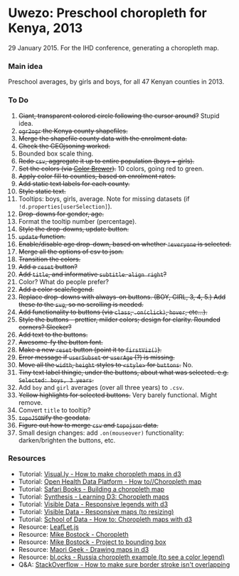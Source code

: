 Uwezo: Preschool choropleth for Kenya, 2013
=======

29 January 2015. For the IHD conference, generating a choropleth map. 

### Main idea

Preschool averages, by girls and boys, for all 47 Kenyan counties in 2013.


### To Do
1. ~~Giant, transparent colored circle following the cursor around?~~ Stupid idea.
2. ~~`ogr2ogr` the Kenya county shapefiles.~~
3. ~~Merge the shapefile county data with the enrolment data.~~
4. ~~Check the GEOjsoning worked.~~
5. Bounded box scale thing.
6. ~~Redo `csv`, aggregate it up to entire population (boys + girls).~~
7. ~~Set the colors (via [Color Brewer](http://colorbrewer2.org/)).~~ 10 colors, going red to green.
8. ~~Apply color fill to counties, based on enrolment rates.~~
9. ~~Add static text labels for each county.~~
10. ~~Style static text.~~
11. Tooltips: boys, girls, average. Note for missing datasets (if `!d.properties[userSelection]`).
12. ~~Drop-downs for gender, age.~~
13. Format the tooltip number (percentage).
14. ~~Style the drop-downs, update button.~~
15. ~~`update` function.~~
16. ~~Enable/disable age drop-down, based on whether `!everyone` is selected.~~
17. ~~Merge all the options of csv to json.~~
18. ~~Transition the colors.~~
19. ~~Add a `reset` button?~~ 
20. ~~Add `title`, and informative `subtitle`. `align right`?~~
21. Color? What do people prefer?
22. ~~Add a color scale/legend.~~
23. ~~Replace drop-downs with always-on buttons. (BOY, GIRL, 3, 4, 5.) Add these _to_ the `svg`, so no scrolling is needed.~~
24. ~~Add functionality to buttons (via `class`, `.on(click)`, `hover`, etc...).~~ 
25. ~~Style the buttons - prettier, milder colors; design for clarity. Rounded corners? Sleeker?~~
26. ~~Add text to the buttons.~~
27. ~~Awesome-fy the button font.~~
28. ~~Make a new `reset` button (point it to `firstViz()`).~~
29. ~~Error message if `userSubset` or `userAge` (?) is missing.~~
30. ~~Move all the `width`, `height` styles to `<style>` for `buttons`.~~ No.
31. ~~Tiny text label thingie, under the buttons, about what was selected. e.g. `Selected: boys, 3 years`.~~
32. Add `boy` and `girl` averages (over all three years) to `.csv`. 
33. ~~Yellow highlights for selected buttons.~~ Very barely functional. Might remove.
34. Convert `title` to tooltip?
35. ~~`topoJSON`ify the geodata.~~
36. ~~Figure out how to merge `csv` and `topojson` data.~~
37. Small design changes: add `.on(mouseover)` functionality: darken/brighten the buttons, etc.
  


### Resources

* Tutorial: [Visual.ly - How to make choropleth maps in d3](http://blog.visual.ly/how-to-make-choropleth-maps-in-d3/)
* Tutorial: [Open Health Data Platform - How to//Choropleth map](http://www.cde.org.uk/howto/choropleth-maps/)
* Tutorial: [Safari Books - Building a choropleth map](https://www.safaribooksonline.com/library/view/data-visualization-with/9781782162162/ch12s04.html)
* Tutorial: [Synthesis - Learning D3: Choropleth maps](http://synthesis.sbecker.net/articles/2012/07/18/learning-d3-part-7-choropleth-maps)
* Tutorial: [Visible Data - Responsive legends with d3](https://eyeseast.github.io/visible-data/2013/08/27/responsive-legends-with-d3/)
* Tutorial: [Visible Data - Responsive maps (to resizing)](https://eyeseast.github.io/visible-data/2013/08/26/responsive-d3/)
* Tutorial: [School of Data - How to: Choropleth maps with d3](http://schoolofdata.org/2014/06/06/how-to-choropleth-maps-with-d3/)
* Resource: [LeafLet.js](http://leafletjs.com/reference.html)
* Resource: [Mike Bostock - Choropleth](http://bl.ocks.org/mbostock/4060606)
* Resource: [Mike Bostock - Project to bounding box](http://bl.ocks.org/mbostock/4707858)
* Resource: [Maori Geek - Drawing maps in d3](http://www.maori.geek.nz/post/d3_js_geo_fun)
* Resource: [bl.ocks - Russia choropleth example (to see a color legend)](http://bl.ocks.org/KoGor/5685876)
* Q&A: [StackOverflow - How to make sure border stroke isn't overlapping](https://stackoverflow.com/questions/17917072/choropleth-maps-changing-stroke-color-in-mouseover-shows-overlapping-boundari)


